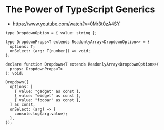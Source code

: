# The Power of TypeScript Generics

- https://www.youtube.com/watch?v=0Mr3t0zA4SY

```tsx
type DropdownOption = { value: string };

type DropdownProps<T extends ReadonlyArray<DropdownOption>> = {
  options: T;
  onSelect: (arg: T[number]) => void;
};

declare function Dropdown<T extends ReadonlyArray<DropdownOption>>(
  props: DropdownProps<T>
): void;

Dropdown({
  options: [
    { value: "gadget" as const },
    { value: "widget" as const },
    { value: "foobar" as const },
  ] as const,
  onSelect: (arg) => {
    console.log(arg.value);
  },
});
```
